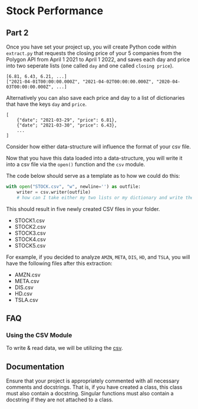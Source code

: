 # Stock Performance

## Part 2

Once you have set your project up, you will create Python code within `extract.py` that requests the closing price of your 5 companies from the Polygon API from April 1 2021 to April 1 2022, and saves each day and price into two seperate lists (one called `day` and one called `closing price`). 

```
[6.81, 6.43, 6.21, ...]
["2021-04-01T00:00:00.000Z", "2021-04-02T00:00:00.000Z", "2020-04-03T00:00:00.000Z", ...]
```

Alternatively you can also save each price and day to a list of dictionaries that have the keys `day` and `price`. 

```
[
    {"date"; "2021-03-29", "price": 6.81},
    {"date"; "2021-03-30", "price": 6.43},
    ...
]
```

Consider how either data-structure will influence the format of your csv file.

Now that you have this data loaded into a data-structure, you will write it into a csv file via the `open()` function and the `csv` module.

The code below should serve as a template as to how we could do this:

```python
with open("STOCK.csv", "w", newline='') as outfile:
    writer = csv.writer(outfile)
    # how can I take either my two lists or my dictionary and write them to my outfile?
```

This should result in five newly created CSV files in your folder. 

* STOCK1.csv
* STOCK2.csv
* STOCK3.csv
* STOCK4.csv
* STOCK5.csv

For example, if you decided to analyze `AMZN`, `META`, `DIS`, `HD`, and `TSLA`, you will have the following files after this extraction:

* AMZN.csv
* META.csv
* DIS.csv
* HD.csv
* TSLA.csv

## FAQ

### Using the CSV Module

To write & read data, we will be utilizing the [csv](https://docs.python.org/3/library/csv.html).

## Documentation

Ensure that your project is appropriately commented with all necessary comments and docstrings. That is, if you have created a class, this class must also contain a docstring. Singular functions must also contain a docstring if they are not attached to a class.